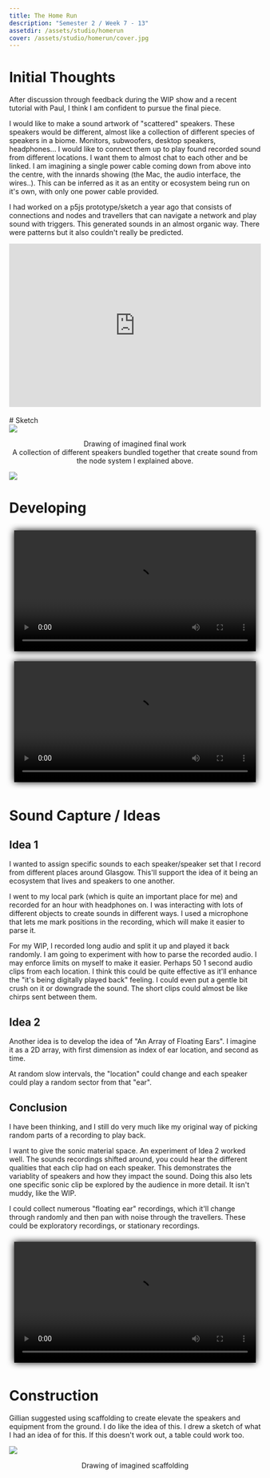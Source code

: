```yaml
---
title: The Home Run
description: "Semester 2 / Week 7 - 13"
assetdir: /assets/studio/homerun
cover: /assets/studio/homerun/cover.jpg
---
```


# Initial Thoughts

After discussion through feedback during the WIP show and a recent tutorial with Paul, I think I am confident to pursue the final piece. 

I would like to make a sound artwork of "scattered" speakers. These speakers would be different, almost like a collection of different species of speakers in a biome. Monitors, subwoofers, desktop speakers, headphones... I would like to connect them up to play found recorded sound from different locations. I want them to almost chat to each other and be linked. I am imagining a single power cable coming down from above into the centre, with the innards showing (the Mac, the audio interface, the wires..). This can be inferred as it as an entity or ecosystem being run on it's own, with only one power cable provided. 

I had worked on a p5js prototype/sketch a year ago that consists of connections and nodes and travellers that can navigate a network and play sound with triggers. This generated sounds in an almost organic way. There were patterns but it also couldn't really be predicted.

<div style="padding:64.95% 0 0 0;position:relative;"><iframe src="https://player.vimeo.com/video/835439405?badge=0&amp;autopause=0&amp;player_id=0&amp;app_id=58479" frameborder="0" allow="autoplay; fullscreen; picture-in-picture; clipboard-write; encrypted-media" style="position:absolute;top:0;left:0;width:100%;height:100%;" title="Experimenting with node system and sound"></iframe></div><script src="https://player.vimeo.com/api/player.js"></script>

<br>
# Sketch

<div class="row justify-content-center">
<img src="{{page.assetdir}}/drawing.jpg" class="col-6">
</div>

<div style="text-align: center;">

Drawing of imagined final work
<br>
A collection of different speakers bundled together that create sound from the node system I explained above.
</div>

<div class="row justify-content-center">
<img src="{{page.assetdir}}/mockupidea.jpg" class="col-12">
</div>

# Developing

<div class="row" style="padding: 10px;">
<video class="col-12" style="filter: drop-shadow(0px 0px 7px black);" width="100%" height="auto" title="Processing sketch" controls>
    <source src="{{ page.assetdir }}/screenrecording.mp4" type="video/mp4">
</video>
</div>

<div class="row" style="padding: 10px;">
<video class="col-12" style="filter: drop-shadow(0px 0px 7px black);" width="100%" height="auto" title="Processing sketch" controls>
    <source src="{{ page.assetdir }}/test1.mp4" type="video/mp4">
</video>
</div>

# Sound Capture / Ideas

## Idea 1
I wanted to assign specific sounds to each speaker/speaker set that I record from different places around Glasgow. This'll support the idea of it being an ecosystem that lives and speakers to one another.

I went to my local park (which is quite an important place for me) and recorded for an hour with headphones on. I was interacting with lots of different objects to create sounds in different ways. I used a microphone that lets me mark positions in the recording, which will make it easier to parse it. 

For my WIP, I recorded long audio and split it up and played it back randomly. I am going to experiment with how to parse the recorded audio. I may enforce limits on myself to make it easier. Perhaps 50 1 second audio clips from each location. I think this could be quite effective as it'll enhance the "it's being digitally played back" feeling. I could even put a gentle bit crush on it or downgrade the sound. The short clips could almost be like chirps sent between them.

## Idea 2
Another idea is to develop the idea of "An Array of Floating Ears". I imagine it as a 2D array, with first dimension as index of ear location, and second as time. 

At random slow intervals, the "location" could change and each speaker could play a random sector from that "ear".

## Conclusion

I have been thinking, and I still do very much like my original way of picking random parts of a recording to play back.

I want to give the sonic material space. An experiment of Idea 2 worked well. The sounds recordings shifted around, you could hear the different qualities that each clip had on each speaker. This demonstrates the variablity of speakers and how they impact the sound. Doing this also lets one specific sonic clip be explored by the audience in more detail. It isn't muddy, like the WIP.

I could collect numerous "floating ear" recordings, which it'll change through randomly and then pan with noise through the travellers. These could be exploratory recordings, or stationary recordings.

<div class="row" style="padding: 10px;">
<video class="col-12" style="filter: drop-shadow(0px 0px 7px black);" width="100%" height="auto" title="Recording of exploration into idea 2" controls>
    <source src="{{ page.assetdir }}/idea2.mp4" type="video/mp4">
</video>
</div>

# Construction

Gillian suggested using scaffolding to create elevate the speakers and equipment from the ground. I do like the idea of this.  I drew a sketch of what I had an idea of for this. If this doesn't work out, a table could work too.

<div class="row justify-content-center">
<img src="{{page.assetdir}}/drawing2.jpg" class="col-6">
</div>

<div style="text-align: center;">

Drawing of imagined scaffolding
</div>

